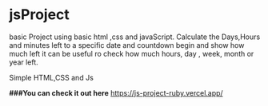 # jsProject
basic Project using basic html ,css and javaScript.
Calculate the Days,Hours and minutes left to a specific date and countdown begin and show how much left it can be useful ro check how much hours, day , week, month or year left.

Simple HTML,CSS and Js 

**###You can check it out here**
https://js-project-ruby.vercel.app/
